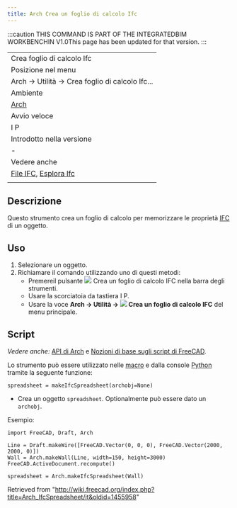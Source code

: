 ```yaml
---
title: Arch Crea un foglio di calcolo Ifc
---
```


:::caution
THIS COMMAND IS PART OF THE INTEGRATEDBIM WORKBENCHIN V1.0This page has been updated for that version.
:::

|                                                                                                   |
| ------------------------------------------------------------------------------------------------- |
| Crea foglio di calcolo Ifc                                                                        |
| Posizione nel menu                                                                                |
| Arch → Utilità → Crea foglio di calcolo Ifc...                                                    |
| Ambiente                                                                                          |
| [Arch](/Arch_Workbench/it "Arch Workbench/it")                                                    |
| Avvio veloce                                                                                      |
| I P                                                                                               |
| Introdotto nella versione                                                                         |
| -                                                                                                 |
| Vedere anche                                                                                      |
| [File IFC](/Arch_IFC/it "Arch IFC/it"), [Esplora Ifc](/Arch_IfcExplorer/it "Arch IfcExplorer/it") |
|                                                                                                   |

## Descrizione

Questo strumento crea un foglio di calcolo per memorizzare le proprietà [IFC](/Arch_IFC/it "Arch IFC/it") di un oggetto.

## Uso

1. Selezionare un oggetto.
2. Richiamare il comando utilizzando uno di questi metodi:
   - Premereil pulsante ![](/images/Arch_IfcSpreadsheet.svg) Crea un foglio di calcolo IFC nella barra degli strumenti.
   - Usare la scorciatoia da tastiera I P.
   - Usare la voce **Arch → Utilità → ![](/images/Arch_IfcSpreadsheet.svg) Crea un foglio di calcolo IFC** del menu principale.

## Script

_Vedere anche:_ [API di Arch](/Arch_API/it "Arch API/it") e [Nozioni di base sugli script di FreeCAD](/FreeCAD_Scripting_Basics/it "FreeCAD Scripting Basics/it").

Lo strumento può essere utilizzato nelle [macro](/Macros/it "Macros/it") e dalla console [Python](/Python/it "Python/it") tramite la seguente funzione:

```
spreadsheet = makeIfcSpreadsheet(archobj=None)

```

- Crea un oggetto `spreadsheet`. Optionalmente può essere dato un `archobj`.

Esempio:

```
import FreeCAD, Draft, Arch

Line = Draft.makeWire([FreeCAD.Vector(0, 0, 0), FreeCAD.Vector(2000, 2000, 0)])
Wall = Arch.makeWall(Line, width=150, height=3000)
FreeCAD.ActiveDocument.recompute()

spreadsheet = Arch.makeIfcSpreadsheet(Wall)

```

Retrieved from "<http://wiki.freecad.org/index.php?title=Arch_IfcSpreadsheet/it&oldid=1455958>"
